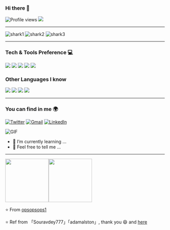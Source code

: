 
### Hi there 👋
![Profile views](https://gpvc.arturio.dev/opsopsops1)
<img src="https://img.shields.io/github/followers/opsopsops1?label=Follow&color=64acff" style=" float:left, margin-right:10px" />

---

![shark1](https://user-images.githubusercontent.com/53346710/186492203-99986c77-2bb3-4466-b115-5483b0ebb78c.gif) ![shark2](https://user-images.githubusercontent.com/53346710/186492231-608d27fd-065b-4931-b350-45ef5dc4dc13.gif) ![shark3](https://user-images.githubusercontent.com/53346710/186492254-c18087bc-5870-4244-be49-a990eaa50f22.gif)

---

### Tech & Tools Preference 💻
<img src="https://img.shields.io/badge/-C%20&%20C++-659ad2?style=flat&logo=c%2B%2B&logoColor=ffffff"> <img src="https://img.shields.io/badge/-Python-black?style=flat&logo=python&logoColor=white">
<img src="https://img.shields.io/badge/-Git-F1502F?style=flat&logo=git&logoColor=FFFFFF">
<img src="https://img.shields.io/badge/-Github-000000?style=flat&logo=github&logoColor=FFFFFF">
<img src="https://img.shields.io/badge/-VS%20Code-007ACC?style=flat&logo=visual%20studio%20code&logoColor=white">

### Other Languages I know
<img src="https://img.shields.io/badge/-JavaScript-eed718?style=flat&logo=javascript&logoColor=ffffff"> <img src="https://img.shields.io/badge/-Google%20Cloud%20Platform-4285F4?style=flat&logo=google%20cloud&logoColor=white">
<img src="https://img.shields.io/badge/-Firebase-FFA611?style=flat&logo=firebase&logoColor=FFFFFF">
<img src="https://img.shields.io/badge/-Java-F89820?style=flat&logo=java&logoColor=white">

---

### You can find in me 🌍


<a href="https://twitter.com/opsopsops1" target="_blank"><img src="https://img.shields.io/badge/-Twitter-1DA1F2?style=flat&logo=twitter&logoColor=white" alt="Twitter"></a> <a href="opsopspopopoops@gmail.com" target="_blank"><img src="https://img.shields.io/badge/-Gmail-D14836?style=flat&logo=gmail&logoColor=white" alt="Gmail"></a> <a href="https://www.linkedin.com/" target="_blank"><img src="https://img.shields.io/badge/-LinkedIn-0077B5?style=flat&logo=linkedIn&logoColor=white" alt="LinkedIn"></a>

<img alt="GIF" src="https://user-images.githubusercontent.com/53346710/186492807-71614bef-2569-4ace-a280-edfd64181af1.gif" />



- 🌱 I’m currently learning ...
- 💬 Feel free to tell me ... 

<!--
**opsopsops1/opsopsops1** is a ✨ _special_ ✨ repository because its `README.md` (this file) appears on your GitHub profile.
- 🔭 I’m currently working on ...
- 👯 I’m looking to collaborate on ...
- 🤔 I’m looking for help with ...
- 😄 Pronouns: ...
- ⚡ Fun fact: ...
-->

---

<a href="https://github.com/opsopsops1/"><img height="137px" src="https://github-readme-stats.vercel.app/api?username=opsopsops1&hide_title=true&hide_border=true&show_icons=true&include_all_commits=true&count_private=true&line_height=21&text_color=000&icon_color=000&bg_color=0,ea6161,ffc64d,fffc4d,52fa5a&theme=graywhite" /><!-- wi*quL3fcV --><img height="137px" src="https://github-readme-stats.vercel.app/api/top-langs/?username=opsopsops1&hide=html&hide_title=true&hide_border=true&layout=compact&langs_count=6,Redventures-Movie-Quotes&text_color=000&icon_color=fff&bg_color=0,52fa5a,4dfcff,c64dff&theme=graywhite" /></a>

:star: From [opsopsops1](https://github.com/opsopsops1/)

:star: Ref from 「Souravdey777」「adamalston」, thank you 😄 and [here](https://github.com/coderjojo/creative-profile-readme)
